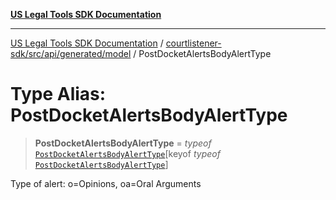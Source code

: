 [**US Legal Tools SDK Documentation**](../../../../../../README.md)

***

[US Legal Tools SDK Documentation](../../../../../../README.md) / [courtlistener-sdk/src/api/generated/model](../README.md) / PostDocketAlertsBodyAlertType

# Type Alias: PostDocketAlertsBodyAlertType

> **PostDocketAlertsBodyAlertType** = *typeof* [`PostDocketAlertsBodyAlertType`](../variables/PostDocketAlertsBodyAlertType.md)\[keyof *typeof* [`PostDocketAlertsBodyAlertType`](../variables/PostDocketAlertsBodyAlertType.md)\]

Type of alert: o=Opinions, oa=Oral Arguments
